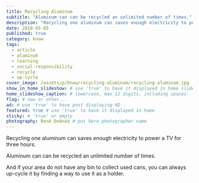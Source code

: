 ```yaml
---
title: Recycling Aluminum
subtitle: "Aluminum can can be recycled an unlimited number of times."
description: "Recycling one aluminum can saves enough electricity to power a TV for three hours. Aluminum can can be recycled an unlimited number of times. And if your area..."
date: 2018-05-05
published: true
category: know
tags:
  - article
  - aluminum
  - learning
  - social-responsibility
  - recycle
  - up-cycle
cover_image: /assets/p/know/recycling-aluminum/recycling-aluminum.jpg
show_in_home_slideshow: # use 'true' to have it displayed in home slideshow
home_slideshow_caption: # lowercase, max 12 digits, including spaces
flag: # new or other...
ad: # use 'true' to have post displaying AD
featured: true # use 'true' to have it displayed in home
sticky: # 'true' or empty
photography: René DeAnda # put here photographer name
---
```

Recycling one aluminum can saves enough electricity to power a TV for three hours.

Aluminum can can be recycled an unlimited number of times.

And if your area do not have any bin to collect used cans, you can always up-cycle it by finding a way to use it as a holder.
